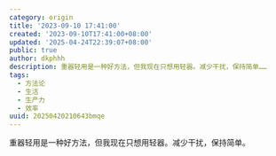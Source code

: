 ```yaml
---
category: origin
title: '2023-09-10 17:41:00'
created: '2023-09-10T17:41:00+08:00'
updated: '2025-04-24T22:39:07+08:00'
public: true
author: dkphhh
description: 重器轻用是一种好方法，但我现在只想用轻器。减少干扰，保持简单……
tags:
  - 方法论
  - 生活
  - 生产力
  - 效率
uuid: 20250420210643bmqe
---
```


重器轻用是一种好方法，但我现在只想用轻器。减少干扰，保持简单。
